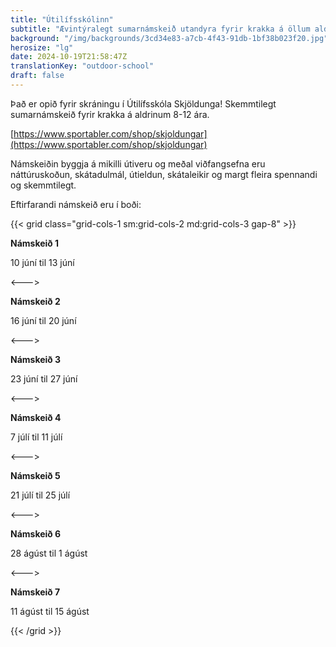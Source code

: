 ```yaml
---
title: "Útilífsskólinn"
subtitle: "Ævintýralegt sumarnámskeið utandyra fyrir krakka á öllum aldri!"
background: "/img/backgrounds/3cd34e83-a7cb-4f43-91db-1bf38b023f20.jpg"
herosize: "lg"
date: 2024-10-19T21:58:47Z
translationKey: "outdoor-school"
draft: false
---
```


Það er opið fyrir skráningu í Útilífsskóla Skjöldunga! Skemmtilegt sumarnámskeið fyrir krakka á aldrinum 8-12 ára. 

[https://www.sportabler.com/shop/skjoldungar](https://www.sportabler.com/shop/skjoldungar)

Námskeiðin byggja á mikilli útiveru og meðal viðfangsefna eru náttúruskoðun, skátadulmál, útieldun, skátaleikir og margt fleira spennandi og skemmtilegt.

Eftirfarandi námskeið eru í boði:

{{< grid class="grid-cols-1 sm:grid-cols-2 md:grid-cols-3 gap-8" >}}

**Námskeið 1**

10 júní til 13 júní

<--->

**Námskeið 2**

16 júní til 20 júní

<--->

**Námskeið 3**

23 júní til 27 júní

<--->

**Námskeið 4**

7 júlí til 11 júlí

<--->

**Námskeið 5**

21 júlí til 25 júlí

<--->

**Námskeið 6**

28 ágúst til 1 ágúst

<--->

**Námskeið 7**

11 ágúst til 15 ágúst

{{< /grid >}}